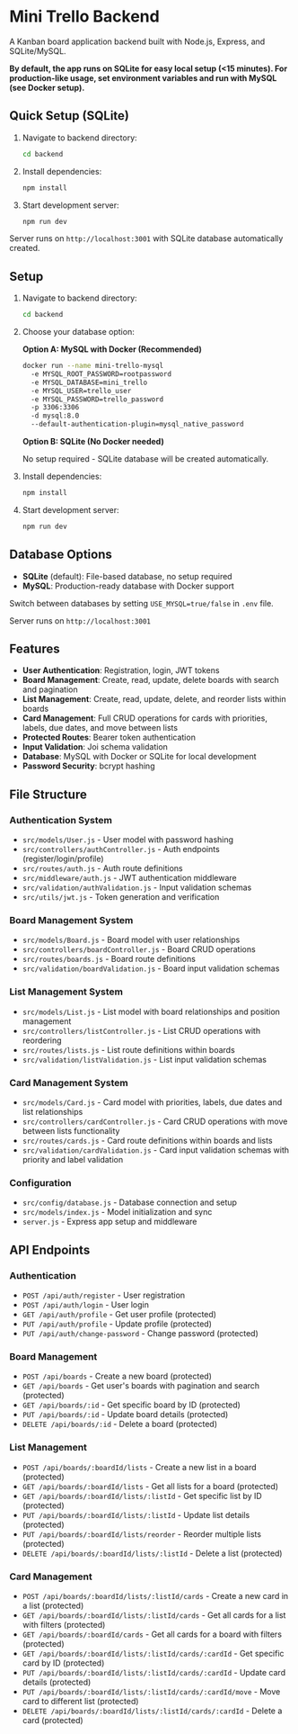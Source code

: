 # Mini Trello Backend

A Kanban board application backend built with Node.js, Express, and SQLite/MySQL.

**By default, the app runs on SQLite for easy local setup (<15 minutes).
For production-like usage, set environment variables and run with MySQL (see Docker setup).**

## Quick Setup (SQLite)

1. Navigate to backend directory:
   ```bash
   cd backend
   ```

2. Install dependencies:
   ```bash
   npm install
   ```

3. Start development server:
   ```bash
   npm run dev
   ```

Server runs on `http://localhost:3001` with SQLite database automatically created.

## Setup

1. Navigate to backend directory:
   ```bash
   cd backend
   ```

2. Choose your database option:

   **Option A: MySQL with Docker (Recommended)**
   ```bash
   docker run --name mini-trello-mysql 
     -e MYSQL_ROOT_PASSWORD=rootpassword 
     -e MYSQL_DATABASE=mini_trello 
     -e MYSQL_USER=trello_user 
     -e MYSQL_PASSWORD=trello_password 
     -p 3306:3306 
     -d mysql:8.0 
     --default-authentication-plugin=mysql_native_password
   ```

   **Option B: SQLite (No Docker needed)**
   
   No setup required - SQLite database will be created automatically.

3. Install dependencies:
   ```bash
   npm install
   ```

4. Start development server:
   ```bash
   npm run dev
   ```

## Database Options

- **SQLite** (default): File-based database, no setup required
- **MySQL**: Production-ready database with Docker support

Switch between databases by setting `USE_MYSQL=true/false` in `.env` file.

Server runs on `http://localhost:3001`

## Features

- **User Authentication**: Registration, login, JWT tokens
- **Board Management**: Create, read, update, delete boards with search and pagination
- **List Management**: Create, read, update, delete, and reorder lists within boards
- **Card Management**: Full CRUD operations for cards with priorities, labels, due dates, and move between lists
- **Protected Routes**: Bearer token authentication
- **Input Validation**: Joi schema validation
- **Database**: MySQL with Docker or SQLite for local development
- **Password Security**: bcrypt hashing


## File Structure

### Authentication System
- `src/models/User.js` - User model with password hashing
- `src/controllers/authController.js` - Auth endpoints (register/login/profile)
- `src/routes/auth.js` - Auth route definitions
- `src/middleware/auth.js` - JWT authentication middleware
- `src/validation/authValidation.js` - Input validation schemas
- `src/utils/jwt.js` - Token generation and verification

### Board Management System
- `src/models/Board.js` - Board model with user relationships
- `src/controllers/boardController.js` - Board CRUD operations
- `src/routes/boards.js` - Board route definitions
- `src/validation/boardValidation.js` - Board input validation schemas

### List Management System
- `src/models/List.js` - List model with board relationships and position management
- `src/controllers/listController.js` - List CRUD operations with reordering
- `src/routes/lists.js` - List route definitions within boards
- `src/validation/listValidation.js` - List input validation schemas

### Card Management System
- `src/models/Card.js` - Card model with priorities, labels, due dates and list relationships
- `src/controllers/cardController.js` - Card CRUD operations with move between lists functionality
- `src/routes/cards.js` - Card route definitions within boards and lists
- `src/validation/cardValidation.js` - Card input validation schemas with priority and label validation

### Configuration
- `src/config/database.js` - Database connection and setup
- `src/models/index.js` - Model initialization and sync
- `server.js` - Express app setup and middleware

## API Endpoints

### Authentication
- `POST /api/auth/register` - User registration
- `POST /api/auth/login` - User login
- `GET /api/auth/profile` - Get user profile (protected)
- `PUT /api/auth/profile` - Update profile (protected)
- `PUT /api/auth/change-password` - Change password (protected)

### Board Management
- `POST /api/boards` - Create a new board (protected)
- `GET /api/boards` - Get user's boards with pagination and search (protected)
- `GET /api/boards/:id` - Get specific board by ID (protected)
- `PUT /api/boards/:id` - Update board details (protected)
- `DELETE /api/boards/:id` - Delete a board (protected)

### List Management
- `POST /api/boards/:boardId/lists` - Create a new list in a board (protected)
- `GET /api/boards/:boardId/lists` - Get all lists for a board (protected)
- `GET /api/boards/:boardId/lists/:listId` - Get specific list by ID (protected)
- `PUT /api/boards/:boardId/lists/:listId` - Update list details (protected)
- `PUT /api/boards/:boardId/lists/reorder` - Reorder multiple lists (protected)
- `DELETE /api/boards/:boardId/lists/:listId` - Delete a list (protected)

### Card Management
- `POST /api/boards/:boardId/lists/:listId/cards` - Create a new card in a list (protected)
- `GET /api/boards/:boardId/lists/:listId/cards` - Get all cards for a list with filters (protected)
- `GET /api/boards/:boardId/cards` - Get all cards for a board with filters (protected)
- `GET /api/boards/:boardId/lists/:listId/cards/:cardId` - Get specific card by ID (protected)
- `PUT /api/boards/:boardId/lists/:listId/cards/:cardId` - Update card details (protected)
- `PUT /api/boards/:boardId/lists/:listId/cards/:cardId/move` - Move card to different list (protected)
- `DELETE /api/boards/:boardId/lists/:listId/cards/:cardId` - Delete a card (protected)
